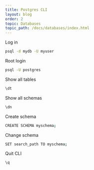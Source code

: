 ```yaml
---
title: Postgres CLI
layout: blog
order: 2
topic: Databases
topic_path: /docs/databases/index.html
---
```


Log in
```bash
psql -d mydb -U myuser
```

Root login
```bash
psql -U postgres
```

Show all tables
```bash
\dt
```

Show all schemas
```bash
\dn
```

Create schema
```bash
CREATE SCHEMA myschema;
```

Change schema
```bash
SET search_path TO myschema;
```

Quit CLI
```bash
\q
```